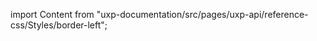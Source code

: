 
import Content from "uxp-documentation/src/pages/uxp-api/reference-css/Styles/border-left";

<Content query="product=photoshop"/>
